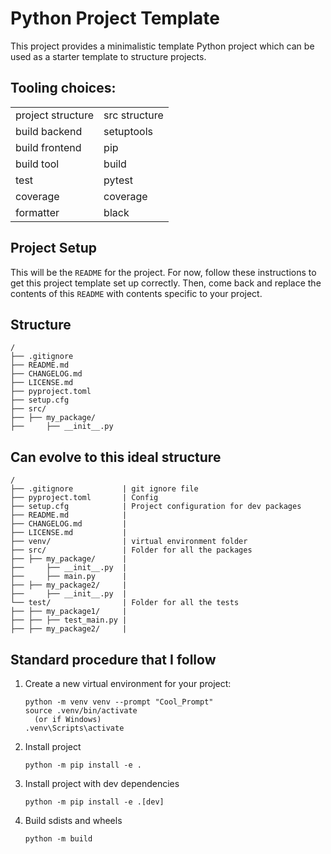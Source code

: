 # Python Project Template

This project provides a minimalistic template Python project which can be used as a starter template to structure projects.

## Tooling choices:

|||
|---|---|
|project structure|src structure|
|build backend|setuptools|
|build frontend|pip|
|build tool|build|
|test|pytest|
|coverage|coverage|
|formatter|black|


## Project Setup

This will be the `README` for the project. For now, follow these instructions to get this project template set up correctly.
Then, come back and replace the contents of this `README` with contents specific to your project.

## Structure
```
/
├── .gitignore
├── README.md
├── CHANGELOG.md
├── LICENSE.md
├── pyproject.toml
├── setup.cfg
├── src/
├── ├── my_package/
├──     ├── __init__.py
```

## Can evolve to this ideal structure
```
/
├── .gitignore           | git ignore file
├── pyproject.toml       | Config
├── setup.cfg            | Project configuration for dev packages
├── README.md            |
├── CHANGELOG.md         |
├── LICENSE.md           |
├── venv/                | virtual environment folder
├── src/                 | Folder for all the packages
├── ├── my_package/      |
├──     ├── __init__.py  |
├──     ├── main.py      |
├── ├── my_package2/     |
├──     ├── __init__.py  |
└── test/                | Folder for all the tests
├── ├── my_package1/     |
├── ├── ├── test_main.py |
├── ├── my_package2/     |
```

## Standard procedure that I follow

1. Create a new virtual environment for your project:

    ```shell
    python -m venv venv --prompt "Cool_Prompt"
    source .venv/bin/activate
      (or if Windows)
    .venv\Scripts\activate
    ```

2. Install project

    ```shell
    python -m pip install -e .
    ```

3. Install project with dev dependencies

    ```shell
    python -m pip install -e .[dev]
    ```

4. Build sdists and wheels

    ```shell
    python -m build
    ```
